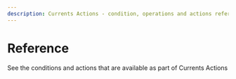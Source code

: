 ```yaml
---
description: Currents Actions - condition, operations and actions reference documentation
---
```


# Reference

See the conditions and actions that are available as part of Currents Actions
